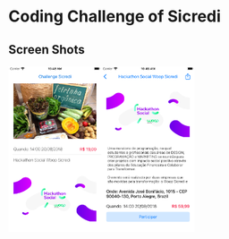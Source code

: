 # Coding Challenge of Sicredi

## Screen Shots

<img src="https://github.com/josiasfabricio/challenge-sicredi/blob/master/ScreenShots/screen-shot-1.png" width=33% height=33%><img src="https://github.com/josiasfabricio/challenge-sicredi/blob/master/ScreenShots/screen-shot-2.png" width=33% height=33%>
